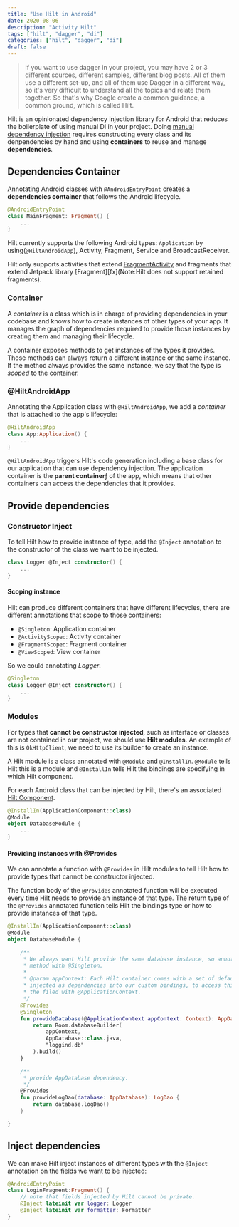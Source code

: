 ```yaml
---
title: "Use Hilt in Android"
date: 2020-08-06
description: "Activity Hilt"
tags: ["hilt", "dagger", "di"]
categories: ["hilt", "dagger", "di"]
draft: false
--- 
```


> If you want to use dagger in  your project, you may have 2 or 3 different sources, different samples, different blog posts. All of them use a different set-up, and all of them use Dagger in a different way, so it's very difficult to understand all the topics and relate them together. So that's why Google create a common guidance, a common ground, which is called Hilt.

<!--more-->

Hilt is an opinionated dependency injection library for Android that reduces the boilerplate of using manual DI in your project. Doing [manual dependency injection][mdi] requires constructing every class and its denpendencies by hand and using **containers** to reuse and manage **dependencies**.

## Dependencies Container

Annotating Android classes with `@AndroidEntryPoint` creates a **dependencies container** that follows the Android lifecycle.

``` kotlin
@AndroidEntryPoint
class MainFragment: Fragment() {
    ...
}
```

Hilt currently supports the following Android types: `Application` by using(`@HiltAndroidApp`), Activity, Fragment, Service and BroadcastReceiver.

Hilt only supports activities that extend [FragmentActivity][fa] and fragments that extend Jetpack library [Fragment][fx](Note:Hilt does not support retained fragments).

### Container

A *container* is a class which is in charge of providing dependencies in your codebase and knows how to create instances of other types of your app. It manages the graph of dependencies required to provide those instances by creating them and managing their lifecycle.

A container exposes methods to get instances of the types it provides. Those methods can always return a different instance or the same instance. If the method always provides the same instance, we say that the type is *scoped* to the container.

### @HiltAndroidApp

Annotating the Application class with `@HiltAndroidApp`, we add a *container* that is attached to the app's lifecycle:

``` kotlin
@HiltAndroidApp
class App:Application() {
    ...
}
```

`@HiltAndroidApp` triggers Hilt's code generation including a base class for our application that can use dependency injection. The application container is the **parent container**ƒ of the app, which means that other containers can access the dependencies that it provides.

## Provide dependencies

### Constructor Inject

To tell Hilt how to provide instance of type, add the `@Inject` annotation to the constructor of the class we want to be injected.

``` kotlin
class Logger @Inject constructor() {
    ...
}
```

#### Scoping instance

Hilt can produce different containers that have different lifecycles, there are different annotations that scope to those containers:

+ `@Singleton`: Application container
+ `@ActivityScoped`: Activity container
+ `@FragmentScoped`: Fragment container
+ `@ViewScoped`: View container

So we could annotating *Logger*.

``` kotlin
@Singleton
class Logger @Inject constructor() {
    ...
}
```

### Modules

For types that **cannot be constructor injected**, such as interface or classes are not contained in our project, we should use **Hilt modules**. An exemple of this is `OkHttpClient`, we need to use its builder to create an instance.

A Hilt module is a class annotated with `@Module` and `@InstallIn`. `@Module` tells Hilt this is a module and `@InstallIn` tells Hilt the bindings are specifying in which Hilt component.

For each Android class that can be injected by Hilt, there's an associated [Hilt Component][hiltc].

``` kotlin
@InstallIn(ApplicationComponent::class)
@Module
object DatabaseModule {
    ...
}
```

#### Providing instances with @Provides

We can annotate a function with `@Provides` in Hilt modules to tell Hilt how to provide types that cannot be constructor injected.

The function body of the `@Provides` annotated function will be executed every time Hilt needs to provide an instance of that type. The return type of the `@Provides` annotated function tells Hilt the bindings type or how to provide instances of that type.

``` kotlin
@InstallIn(ApplicationComponent::class)
@Module
object DatabaseModule {

    /**
     * We always want Hilt provide the same database instance, so annotate this
     * method with @Singleton.
     *
     * @param appContext: Each Hilt container comes with a set of default bindings that can be
     * injected as dependencies into our custom bindings, to access this appContext, we annotate
     * the filed with @ApplicationContext.
     */
    @Provides
    @Singleton
    fun provideDatabase(@ApplicationContext appContext: Context): AppDatabase {
        return Room.databaseBuilder(
            appContext,
            AppDatabase::class.java,
            "loggind.db"
        ).build()
    }

    /**
     * provide AppDatabase dependency.
     */
    @Provides
    fun provideLogDao(database: AppDatabase): LogDao {
        return database.logDao()
    }

}
```

## Inject dependencies

We can make Hilt inject instances of different types with the `@Inject` annotation on the fields we want to be injected:

``` kotlin
@AndroidEntryPoint
class LoginFragment:Fragment() {
    // note that fields injected by Hilt cannot be private.
    @Inject lateinit var logger: Logger
    @Inject lateinit var formatter: Formatter
}
```


[mdi]:https://developer.android.com/training/dependency-injection/manual
[cl]:https://developer.android.com/codelabs/android-hilt?return=https%3A%2F%2Fdeveloper.android.com%2Fcourses%2Fpathways%2Fandroid-week6-jetpack%23codelab-https%3A%2F%2Fdeveloper.android.com%2Fcodelabs%2Fandroid-hilt#3
[bp]:https://github.com/google/dagger/issues/900
[fa]:https://developer.android.com/reference/androidx/fragment/app/FragmentActivity
[hiltc]:https://developer.android.com/training/dependency-injection/hilt-android#generated-components
[actx]:https://developer.android.com/training/dependency-injection/hilt-android#component-default
[labs]:https://codelabs.developers.google.com/codelabs/android-hilt#0
